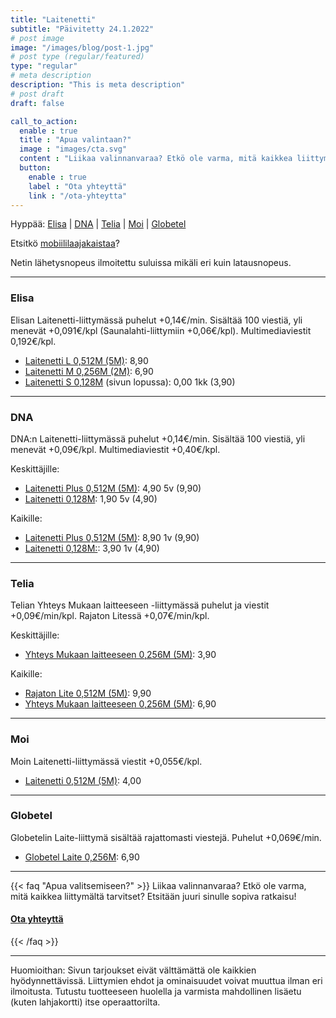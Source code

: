 ```yaml
---
title: "Laitenetti"
subtitle: "Päivitetty 24.1.2022"
# post image
image: "/images/blog/post-1.jpg"
# post type (regular/featured)
type: "regular"
# meta description
description: "This is meta description"
# post draft
draft: false

call_to_action:
  enable : true
  title : "Apua valintaan?"
  image : "images/cta.svg"
  content : "Liikaa valinnanvaraa? Etkö ole varma, mitä kaikkea liittymältä tarvitset? Etsitään juuri sinulle sopiva ratkaisu!"
  button:
    enable : true
    label : "Ota yhteyttä"
    link : "/ota-yhteytta"
---
```


<!-- 


*    *   ** * * * * *** * * * * *** *** *** *** ***   *** *
*   * * *   * * * *  *  * * * * * *  *  * * * * * *   *   *
*   ***  *  **  * *  *  **  * * * *  *  * * * * * *   **  *
*   * *   * * * * *  *  * * * * * *  *  * * * * * *   *   *
*** * * **  * * ***  *  * * *** * *  *  *** *** * * * *   *

Tervetuloa lukemaan koodia!

Täältä saattaa löytää vanhentuneita tarjouksia, tuskinpa muuta ihmeellistä. 

Ideoita saa lähettää laskutkuntoon.fi/ota-yhteytta.


-->

Hyppää: [Elisa](#elisa) | [DNA](#dna) | [Telia](#telia) | [Moi](#moi) | [Globetel](#globetel)

Etsitkö [mobiililaajakaistaa](/liittymat/netti)?

Netin lähetysnopeus ilmoitettu suluissa mikäli eri kuin latausnopeus.

<hr>

<a name="elisa"></a>
### Elisa

Elisan Laitenetti-liittymässä puhelut +0,14€/min. Sisältää 100 viestiä, yli menevät +0,091€/kpl (Saunalahti-liittymiin +0,06€/kpl). Multimediaviestit 0,192€/kpl.

* [Laitenetti L 0,512M (5M)][EL]: 8,90
* [Laitenetti M 0,256M (2M)][EL]: 6,90
* [Laitenetti S 0,128M][ELT] (sivun lopussa): 0,00 1kk (3,90)

[EL]: https://elisa.fi/laitesim
[ELT]: https://elisa.fi/kauppa/tarjoukset#services

<hr>

<a name="dna"></a>
### DNA

DNA:n Laitenetti-liittymässä puhelut +0,14€/min. Sisältää 100 viestiä, yli menevät +0,09€/kpl. Multimediaviestit +0,40€/kpl.

Keskittäjille:
* [Laitenetti Plus 0,512M (5M)][dl3]: 4,90 5v (9,90)
* [Laitenetti 0,128M][dl4]: 1,90 5v (4,90)

Kaikille:
* [Laitenetti Plus 0,512M (5M)][dl1]: 8,90 1v (9,90)
* [Laitenetti 0,128M:][dl2]: 3,90 1v (4,90)

[dl1]: https://kauppa4.dna.fi/c/DNA-Laitenetti-Plus/p/QDS00002
[dl2]: https://kauppa4.dna.fi/c/DNA-Laitenetti/p/QDS00001
[dl3]: https://kauppa4.dna.fi/c/DNA-Laitenetti-Plus/p/MCAMP-QDS00002
[dl4]: https://kauppa4.dna.fi/c/DNA-Laitenetti/p/MCAMP-QDS00001

<hr>

<a name="telia"></a>
### Telia

Telian Yhteys Mukaan laitteeseen -liittymässä puhelut ja viestit +0,09€/min/kpl. Rajaton Litessä +0,07€/min/kpl.

Keskittäjille:
* [Yhteys Mukaan laitteeseen 0,256M (5M)][tl2m-keski]: 3,90

Kaikille:
* [Rajaton Lite 0,512M (5M)][tl5m]: 9,90
* [Yhteys Mukaan laitteeseen 0,256M (5M)][tl2m]: 6,90

[tl2m-keski]: https://kauppa.telia.fi/yksityisille/tuotteet/liittyma.aspx?Subscription=Data&Plan=YhteysLaitteeseenKeskittajalle
[tl5m]: https://kauppa.telia.fi/yksityisille/tuotteet/liittyma.aspx?Subscription=Voice&Plan=RajatonLite05M
[tl2m]: https://kauppa.telia.fi/yksityisille/tuotteet/liittyma.aspx?Subscription=Data&Plan=YhteysLaitteeseen

[TL]: https://www.telia.fi/kauppa/liittymat/laitenetti

<hr>

<a name="moi"></a>
### Moi

Moin Laitenetti-liittymässä viestit +0,055€/kpl.

* [Laitenetti 0,512M (5M)][ML]: 4,00

[ML]: https://www.moi.fi/laitenetti

<hr>

<a name="globetel"></a>
### Globetel

Globetelin Laite-liittymä sisältää rajattomasti viestejä. Puhelut +0,069€/min.

* [Globetel Laite 0,256M][GL]: 6,90

[GL]: https://globetel.fi/tilaa-liittyma?liittyma=globetel-laite

<hr>

{{< faq "Apua valitsemiseen?" >}}
Liikaa valinnanvaraa? Etkö ole varma, mitä kaikkea liittymältä tarvitset? Etsitään juuri sinulle sopiva ratkaisu!

#### [Ota yhteyttä <i class="fas fa-arrow-right"></i>](/ota-yhteytta)
{{< /faq >}}

<hr>

Huomioithan: Sivun tarjoukset eivät välttämättä ole kaikkien hyödynnettävissä. Liittymien ehdot ja ominaisuudet voivat muuttua ilman eri ilmoitusta. Tutustu tuotteeseen huolella ja varmista mahdollinen lisäetu (kuten lahjakortti) itse operaattorilta.
